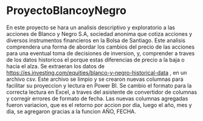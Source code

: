 # ProyectoBlancoyNegro
En este proyecto se hara un analisis descriptivo y exploratorio a las acciones de Blanco y Negro S.A, sociedad anonima que cotiza acciones y diversos instrumentos financieros en la Bolsa de Santiago. Este analisis comprendera una forma de abordar los cambios del precio de las acciones para una eventual toma de decisiones de inversion, y, comprender a traves de los datos historicos el porque estas diferencias de precio a la baja o hacia el alza.
Se extraeran los datos de https://es.investing.com/equities/blanco-y-negro-historical-data , en un archivo csv. Este archivo se limpio y se crearon nuevas columnas para facilitar su proyeccion y lectura en Power BI. Se cambio el formato para la correcta lectura en Excel, a traves del asistente de convertidor de columnas y corregir errores de formato de fecha. Las nuevas columnas agregadas fueron variacion, que es el retorno por accion por dia, luego el año, mes y dia, se agregaron gracias a la funcion AÑO, FECHA.
